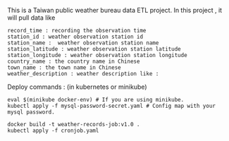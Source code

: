 This is a Taiwan public weather bureau data ETL project.
In this project , it will pull data like
````
record_time : recording the observation time
station_id : weather observation station id 
station_name :  weather observation station name
station_latitude : weather observation station latitude
station_longitude : weather observation station longitude
country_name : the country name in Chinese 
town_name : the town name in Chinese
weather_description : weather description like :
````

Deploy commands : (in kubernetes or minikube)
```
eval $(minikube docker-env) # If you are using minikube.
kubectl apply -f mysql-password-secret.yaml # Config map with your mysql password.

docker build -t weather-records-job:v1.0 .
kubectl apply -f cronjob.yaml
```